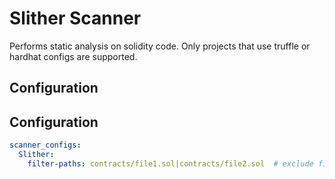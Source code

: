# Slither Scanner

Performs static analysis on solidity code.
Only projects that use truffle or hardhat configs are supported.

## Configuration

## Configuration
```yaml
scanner_configs:
  Slither:
    filter-paths: contracts/file1.sol|contracts/file2.sol  # exclude file/dir paths, separate with |
```